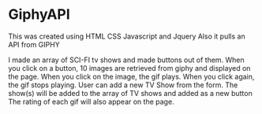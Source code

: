 # GiphyAPI
This was created using HTML CSS Javascript and Jquery
Also it pulls an API from GIPHY

I made an array of SCI-FI tv shows and made buttons out of them.
When you click on a button, 10 images are retrieved from giphy and displayed on the page.
When you click on the image, the gif plays. When you click again, the gif stops playing.
User can add a new TV Show from the form.  The show(s) will be added to the array of TV shows and added as a new button
The rating of each gif will also appear on the page.